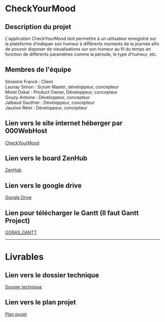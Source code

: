 # CheckYourMood

## Description du projet
L'application CheckYourMood doit permettre à un utilisateur enregistré sur la plateforme d’indiquer son humeur à différents moments de la journée afin de pouvoir disposer de visualisations sur son humeur au fil du temps en fonction de différents paramètres comme la période, le type d’humeur, etc.

## Membres de l'équipe
Silvestre Franck : Client<br>
Launay Simon : Scrum Master, développeur, concepteur <br>
Morel Oskar : Product Owner, Développeur, concepteur<br>
Gouzy Antoine : Développeur, concepteur<br>
Jalbaud Gauthier : Développeur, concepteur<br>
Jauzion Rémi : Développeur, concepteur<br>

## Lien vers le site internet héberger par 000WebHost
[CheckYourMood](https://gorascheckyourmood.000webhostapp.com/)

## Lien vers le board ZenHub
[ZenHub](https://github.com/oskarmorel/goras_checkyourmood#workspaces/goras-checkyourmood-6343cfdb7c13ed00103b5882/board)

## Lien vers le google drive 
[Google Drive](https://drive.google.com/drive/folders/1pf4cH6mJ5kkUspXcXCXeHE8o2trMbLqE?hl=fr)

## Lien pour télécharger le Gantt (Il faut Gantt Project)
[GORAS_GANTT](https://drive.google.com/file/d/1WABgjYscKmtX_rEjYUWp-ElfIObY8NxL/view?usp=share_link)

--------
# Livrables

## Lien vers le dossier technique
[Dossier technique](https://drive.google.com/file/d/1MZPrCICSnPAqZm0AOtKsioowPKeISy7d/view?usp=share_link)

## Lien vers le plan projet
[Plan projet](https://drive.google.com/file/d/1laYM2bf5FlJDpuW7Yr6p-y8fgXAp7DjB/view?usp=share_link)
